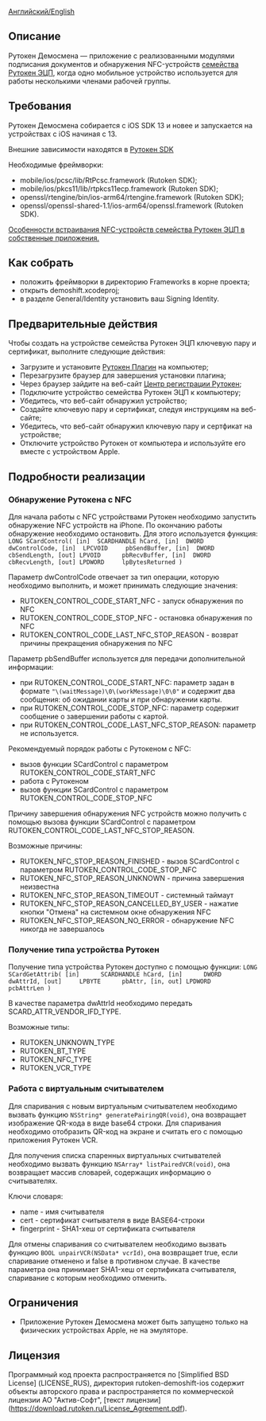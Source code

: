 [Английский/English](README.mdown) 

## Описание

Рутокен Демосмена — приложение с реализованными модулями подписания документов и обнаружения 
NFC-устройств [семейства Рутокен ЭЦП](https://www.rutoken.ru/products/all/rutoken-ecp/),
когда одно мобильное устройство используется для работы несколькими членами рабочей группы.

## Требования

Рутокен Демосмена собирается с iOS SDK 13 и новее и запускается на устройствах c iOS начиная с 13. 

Внешние зависимости находятся в [Рутокен SDK](http://www.rutoken.ru/developers/sdk/)

Необходимые фреймворки:
* mobile/ios/pcsc/lib/RtPcsc.framework (Rutoken SDK);
* mobile/ios/pkcs11/lib/rtpkcs11ecp.framework (Rutoken SDK);
* openssl/rtengine/bin/ios-arm64/rtengine.framework (Rutoken SDK);
* openssl/openssl-shared-1.1/ios-arm64/openssl.framework (Rutoken SDK).

[Особенности встраивания NFC-устройств семейства Рутокен ЭЦП в собственные приложения.](https://dev.rutoken.ru/pages/viewpage.action?pageId=81527019)

## Как собрать

* положить фреймворки в директорию Frameworks в корне проекта;
* открыть demoshift.xcodeproj;
* в разделе General/Identity установить ваш Signing Identity.

## Предварительные действия

Чтобы создать на устройстве семейства Рутокен ЭЦП ключевую пару и сертификат, выполните следующие действия:

* Загрузите и установите [Рутокен Плагин](https://www.rutoken.ru/products/all/rutoken-plugin/) на компьютер;
* Перезагрузите браузер для завершения установки плагина;
* Через браузер зайдите на веб-сайт [Центр регистрации Рутокен](https://ra.rutoken.ru);
* Подключите устройство семейства Рутокен ЭЦП к компьютеру;
* Убедитесь, что веб-сайт обнаружил устройство;
* Создайте ключевую пару и сертификат, следуя инструкциям на веб-сайте;
* Убедитесь, что веб-сайт обнаружил ключевую пару и сертфикат на устройстве;
* Отключите устройство Рутокен от компьютера и используйте его вместе с устройством Apple.

## Подробности реализации

### Обнаружение Рутокена с NFC

Для начала работы с NFC устройствами Рутокен необходимо запустить обнаружение NFC устройств на iPhone.
По окончанию работы обнаружение необходимо остановить. Для этого используется функция:
`LONG SCardControl(
  [in]  SCARDHANDLE hCard,
  [in]  DWORD       dwControlCode,
  [in]  LPCVOID     pbSendBuffer,
  [in]  DWORD       cbSendLength,
  [out] LPVOID      pbRecvBuffer,
  [in]  DWORD       cbRecvLength,
  [out] LPDWORD     lpBytesReturned
)`

Параметр dwControlCode отвечает за тип операции, которую необходимо выполнить, и может принимать следующие значения:
- RUTOKEN_CONTROL_CODE_START_NFC - запуск обнаружения по NFC
- RUTOKEN_CONTROL_CODE_STOP_NFC - остановка обнаружения по NFC
- RUTOKEN_CONTROL_CODE_LAST_NFC_STOP_REASON - возврат причины прекращения обнаружения по NFC


Параметр pbSendBuffer используется для передачи дополнительной информации:
- при RUTOKEN_CONTROL_CODE_START_NFC: параметр задан в формате `"\(waitMessage)\0\(workMessage)\0\0"`
и содержит два сообщения: об ожидании карты и при обнаружении карты.
- при RUTOKEN_CONTROL_CODE_STOP_NFC: параметр содержит сообщение о завершении работы с картой.
- при RUTOKEN_CONTROL_CODE_LAST_NFC_STOP_REASON: параметр не используется.


Рекомендуемый порядок работы с Рутокеном с NFC:
- вызов функции SCardControl с параметром RUTOKEN_CONTROL_CODE_START_NFC
- работа с Рутокеном
- вызов функции SCardControl с параметром RUTOKEN_CONTROL_CODE_STOP_NFC

Причину завершения обнаружения NFC устройств можно получить с помощью вызова функции SCardControl с параметром RUTOKEN_CONTROL_CODE_LAST_NFC_STOP_REASON.

Возможные причины:
- RUTOKEN_NFC_STOP_REASON_FINISHED - вызов SCardControl с параметром RUTOKEN_CONTROL_CODE_STOP_NFC
- RUTOKEN_NFC_STOP_REASON_UNKNOWN - причина завершения неизвестна
- RUTOKEN_NFC_STOP_REASON_TIMEOUT - системный таймаут
- RUTOKEN_NFC_STOP_REASON_CANCELLED_BY_USER - нажатие кнопки "Отмена" на системном окне обнаружения NFC
- RUTOKEN_NFC_STOP_REASON_NO_ERROR - обнаружение NFC никогда не завершалось


### Получение типа устройства Рутокен
Получение типа устройства Рутокен доступно с помощью функции:
`LONG SCardGetAttrib(
  [in]      SCARDHANDLE hCard,
  [in]      DWORD       dwAttrId,
  [out]     LPBYTE      pbAttr,
  [in, out] LPDWORD     pcbAttrLen
)`

В качестве параметра dwAttrId необходимо передать SCARD_ATTR_VENDOR_IFD_TYPE.

Возможные типы:
- RUTOKEN_UNKNOWN_TYPE
- RUTOKEN_BT_TYPE
- RUTOKEN_NFC_TYPE
- RUTOKEN_VCR_TYPE

### Работа с виртуальным считывателем
Для спаривания с новым виртуальным считывателем необходимо вызвать функцию `NSString* generatePairingQR(void)`,
она возвращает изображение QR-кода в виде base64 строки. Для спаривания необходимо отобразить QR-код на экране и считать его с помощью приложения Рутокен VCR.

Для получения списка спаренных виртуальных считывателей необходимо вызвать функцию `NSArray* listPairedVCR(void)`,
она возвращает массив словарей, содержащих информацию о считывателях.

Ключи словаря:
- name - имя считывателя
- cert - сертификат считывателя в виде BASE64-строки
- fingerprint - SHA1-хеш от сертификата считывателя

Для отмены спаривания со считывателем необходимо вызвать функцию `BOOL unpairVCR(NSData* vcrId)`,
она возвращает true, если спаривание отменено и false в противном случае. В качестве параметра она принимает SHA1-хеш от сертификата считывателя, спаривание с которым необходимо отменить. 

## Ограничения

* Приложение Рутокен Демосмена может быть запущено только на физических устройствах Apple, не на эмуляторе.

## Лицензия

Программный код проекта распространяется по [Simplified BSD License] (LICENSE_RUS),
директория rutoken-demoshift-ios содержит объекты авторского права и распространяется по коммерческой лицензии АО "Актив-Софт", [текст лицензии] (https://download.rutoken.ru/License_Agreement.pdf).
